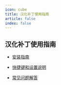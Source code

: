 ```yaml
---
icon: cube
title: 汉化补丁使用指南
article: false
index: false
---
```

## 汉化补丁使用指南

- [安装指南](main.md)

- [快捷键和设置说明](shortcuts.md)

- [常见问题解答](faq.md)